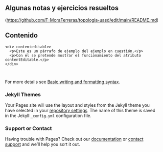 ## Algunas notas y ejercicios resueltos

(https://github.com/F-MoraFerreras/topologia-uasd/edit/main/README.md) 



## Contenido

```<h3 contenteditable>Título del artículo</h3>
<div contenteditable>
  <p>Este es un párrafo de ejemplo del ejemplo en cuestión.</p>
  <p>Con él se pretende mostrar el funcionamiento del atributo contentEditable.</p>
</div>



```

For more details see [Basic writing and formatting syntax](https://docs.github.com/en/github/writing-on-github/getting-started-with-writing-and-formatting-on-github/basic-writing-and-formatting-syntax).

### Jekyll Themes

Your Pages site will use the layout and styles from the Jekyll theme you have selected in your [repository settings](https://github.com/F-MoraFerreras/topologia-uasd/settings/pages). The name of this theme is saved in the Jekyll `_config.yml` configuration file.

### Support or Contact

Having trouble with Pages? Check out our [documentation](https://docs.github.com/categories/github-pages-basics/) or [contact support](https://support.github.com/contact) and we’ll help you sort it out.
